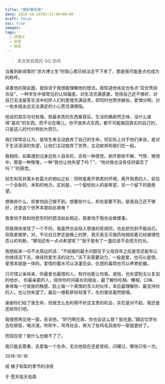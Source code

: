 ```yaml
---
title: "做好事后感"
date: 2018-10-16T03:21:00+08:00
draft: false
toc: true
images:
tags: 
  - 抒情文
  - 反思
  - 励志
---
```


> 本文转自我的 QQ 空间

当看到新闻里的“浙大博士生”时我心里已经淡定不下来了，那是我可能差点也成为的称呼。

读着他的朋友圈，我惊讶于我很能理解他的想法。我知道他肯定也有点“亚优秀综合征”，一种学生中很常见的认知偏差。对生活充满感激，觉得自己还不够好，对自己无法报答生活中的好人们的恩情充满自责，却同时也愤世嫉俗，爱憎分明，对一些本就永远无法满足的小心愿充满懊恼。

他说的其实句句有理。把最本质的东西看穿后，生活的确索然乏味，没什么值得“喜欢”的东西。而不论在哪儿，你不放弃点东西，都不可能做回真实的自己的，只是这儿的代价特别大而已。

我们常常会认为，是轻生者主动放弃了自己的生命，但实际上对于他们来说，是对于生活深深的失望，让他们主动放弃了世界，主动放弃和我们在一起。

我相信，如果遇到过身边有人自杀的，会有一种感觉。剥开那些不解、气愤、惋惜中，那是一种惭愧，一种“我也让他失望了吗？”，“他对我也没有任何留恋了吗？”的感觉。

轻生和背井离乡有莫大的相似之处：同样是离开熟悉的环境，离开熟悉的人，前往一个全新的、未知的地方。区别是，一个留给别人的是希望，另一个留下的是绝望。

想做些什么，却害怕自己做不到。想要些什么，却总是要不到。是我自己还不够好，还是这个世界本就如此艰难？

我害怕于我和他悲伤时的想法如此相近，我害怕于我也会做傻事。

但我很快发现了一个不同，我虽然也会陷入思维的死胡同，也会悲伤到不能自已，但我爱做梦。对，不论白日梦还是晚上的梦，我天真无可救药地相信着已经被理性否认的判断。“哪怕还有一点点希望呢？”我于是有了一盏应该不会熄灭的光。

我想起来一句不太搭边的话：“不结婚的最大问题在于父母百年之后是否还能有让你继续活下去，继续热爱生活的动力。”活下去需要动力，一般是爱，也可以是恨。爱恨本就是一体的。爱情的蜜水可以浇灌花朵，仇恨的毒鸩也可以养育蛇蝎。

只可惜父亲母亲，你最爱也最恨的人，有时也能让你我，或他，也失望到无以复加的地步。
你最亲密的人，陪伴你时间最长的朋友，最了解你吃相、睡相、口味、身体每一寸皮肤的触感、脸上每一个表情的含义的伙伴，本应最理解你、最支持你的人，也让你失望了。最后一根稻草轻轻落下，生的堡垒轰然倒塌。

谢谢你们给了我生命，但我怎么也利用不好这宝贵的机会，实在是对不起，我还是还给你们吧。

我很想再见他一面，告诉他，“好巧啊兄弟，你也会这么想？我也是。”跟这位学长去吃顿饭，喝点酒，吹吹牛，骂骂社会，再为了些鸡毛蒜皮吵一架就更好了。

而现在呢？我什么也做不了了。

我只能去尊重，去爱每一个生命，无论他现在还是曾经，闪耀过，哪怕只有一次。


2018-10-16

成 橘子和梨的季节的凉夜

于 愿天佑天佑斋